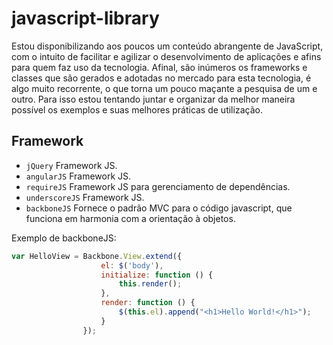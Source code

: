 # javascript-library

Estou disponibilizando aos poucos um conteúdo abrangente de JavaScript, com o intuito de facilitar e agilizar o desenvolvimento de aplicações e afins para quem faz uso da tecnologia. Afinal, são inúmeros os frameworks e classes que são gerados e adotadas no mercado para esta tecnologia, é algo muito recorrente, o que torna um pouco maçante a pesquisa de um e outro.
Para isso estou tentando juntar e organizar da melhor maneira possível os exemplos e suas melhores práticas de utilização.

## Framework

* `jQuery` Framework JS.
* `angularJS` Framework JS.
* `requireJS` Framework JS para gerenciamento de dependências.
* `underscoreJS` Framework JS.
* `backboneJS` Fornece o padrão MVC para o código javascript, que funciona em harmonia com a orientação à objetos.

Exemplo de backboneJS:

```javascript
var HelloView = Backbone.View.extend({
                    el: $('body'),
                    initialize: function () {
                        this.render();
                    },
                    render: function () {
                        $(this.el).append("<h1>Hello World!</h1>");
                    }
                });
```